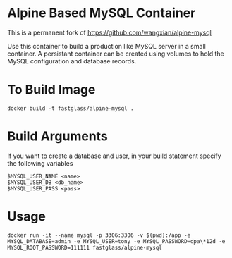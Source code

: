 # Alpine Based MySQL Container

This is a permanent fork of https://github.com/wangxian/alpine-mysql

Use this container to build a production like MySQL server in a small container. A persistant container
can be created using volumes to hold the MySQL configuration and database records.


# To Build Image
```
docker build -t fastglass/alpine-mysql .
```

# Build Arguments

If you want to create a database and user, in your build statement specify the following variables

```$CREATE_MYSQL_BASIC_USER_AND_DB (set to any variable)
$MYSQL_USER_NAME <name>
$MYSQL_USER_DB <db_name>
$MYSQL_USER_PASS <pass>
```

# Usage
```
docker run -it --name mysql -p 3306:3306 -v $(pwd):/app -e MYSQL_DATABASE=admin -e MYSQL_USER=tony -e MYSQL_PASSWORD=dpa\*12d -e MYSQL_ROOT_PASSWORD=111111 fastglass/alpine-mysql
```
